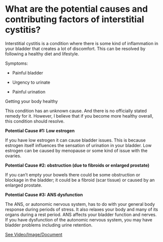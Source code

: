 # What are the potential causes and contributing factors of interstitial cystitis?

Interstitial cystitis is a condition where there is some kind of inflammation in your bladder that creates a lot of discomfort. This can be resolved by following a healthy diet and lifestyle.

Symptoms:

- Painful bladder

- Urgency to urinate

- Painful urination

Getting your body healthy

This condition has an unknown cause. And there is no officially stated remedy for it. However, I believe that if you become more healthy overall, this condition should resolve.

**Potential Cause #1: Low estrogen**

If you have low estrogen it can cause bladder issues. This is because estrogen itself influences the sensation of urination in your bladder. Low estrogen can be caused by menopause or some kind of issue with the ovaries.

**Potential Cause #2: obstruction (due to fibroids or enlarged prostate)**

If you can’t empty your bowels there could be some obstruction or blockage in the bladder; it could be a fibroid (scar tissue) or caused by an enlarged prostate.

**Potential Cause #3: ANS dysfunction**

The ANS, or autonomic nervous system, has to do with your general body response during periods of stress. It also relaxes your body and many of its organs during a rest period. ANS affects your bladder function and nerves. If you have dysfunction of the autonomic nervous system, you may have bladder problems including urine retention.

 [See Video/Image/Document](https://hls-player.drberg.com/asset?path=migrated-assets/what-is-interstitial-cystitis-painful-bladder-syndrome-symptoms-remedy-covered-by-drberg)